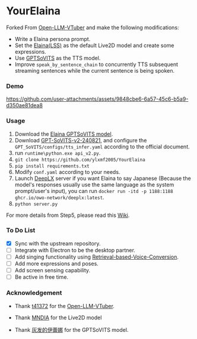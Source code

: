 # YourElaina

Forked From [Open-LLM-VTuber](https://github.com/t41372/Open-LLM-VTuber) and make the following modifications:

- Write a Elaina persona prompt.
- Set the [Elaina(LSS)](https://www.aplaybox.com/details/model/0MAXIOhAZAUw) as the default Live2D model and create some expressions.
- Use [GPTSoVITS](https://github.com/RVC-Boss/GPT-SoVITS) as the TTS model.
- Improve `speak_by_sentence_chain` to concurrently TTS subsequent streaming sentences while the current sentence is being spoken.



### Demo

https://github.com/user-attachments/assets/9848cbe6-6a57-45c6-b5a9-d350ae81dea8



### Usage

1. Download the [Elaina GPTSoVITS model](https://www.bilibili.com/video/BV1Df421m7bm/).
2. Download [GPT-SoVITS-v2-240821](https://github.com/RVC-Boss/GPT-SoVITS/releases/tag/20240821v2), and configure the `GPT_SoVITS/configs/tts_infer.yaml` according to the official document.
3. run `runtime\python.exe api_v2.py`. 
4. `git clone https://github.com/ylxmf2005/YourElaina` 
5. `pip install requirements.txt` 
6. Modify `conf.yaml` according to your needs.
7. Launch [DeepLX](https://github.com/OwO-Network/DeepLX) server if you want Elaina to say Japanese (Because the model's responses usually use the same language as the system prompt/user's input), you can run `docker run -itd -p 1188:1188 ghcr.io/owo-network/deeplx:latest`.
8. `python server.py`

For more details from Step5, please read this [Wiki](https://github.com/t41372/Open-LLM-VTuber).



### To Do List

- [x] Sync with the upstream repository.
- [ ] Integrate with Electron to be the desktop partner.
- [ ] Add singing functionality using [Retrieval-based-Voice-Conversion](https://github.com/RVC-Project/Retrieval-based-Voice-Conversion-WebUI).
- [ ] Add more expressions and poses.
- [ ] Add screen sensing capability.
- [ ] Be active in free time.

### Acknowledgement

- Thank [t41372](https://github.com/t41372)  for the  [Open-LLM-VTuber](https://github.com/t41372/Open-LLM-VTuber).

- Thank [MNDIA](https://www.aplaybox.com/details/model/0MAXIOhAZAUw) for the Live2D model

- Thank [灰发的伊蕾娜](https://www.bilibili.com/video/BV1Df421m7bm/) for the GPTSoVITS model.

